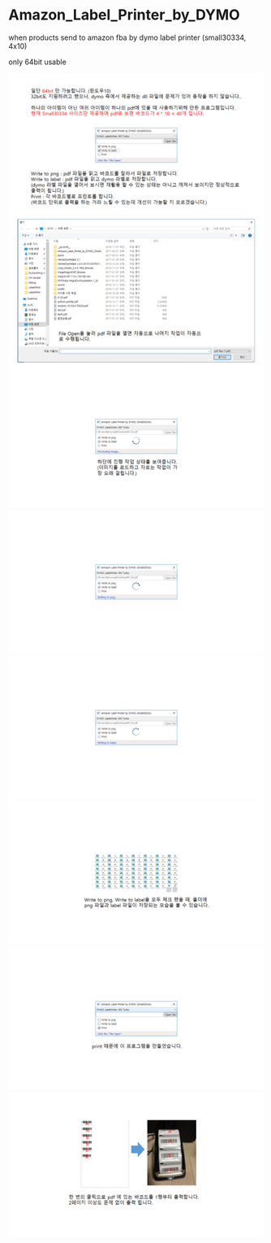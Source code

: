 # Amazon_Label_Printer_by_DYMO
when products send to amazon fba by dymo label printer (small30334, 4x10)

only 64bit usable

![slide1](/images/slide1.PNG)
![slide2](/images/slide2.PNG)
![slide3](/images/slide3.PNG)
![slide4](/images/slide4.PNG)
![slide5](/images/slide5.PNG)
![slide6](/images/slide6.PNG)
![slide7](/images/slide7.PNG)
![slide8](/images/slide8.PNG)
